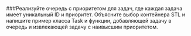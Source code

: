 ###Реализуйте очередь с приоритетом для задач, где каждая
задача имеет уникальный ID и приоритет. Объясните выбор
контейнера STL и напишите пример класса Task и функции,
добавляющей задачу в очередь и извлекающей задачу с наивысшим
приоритетом.
